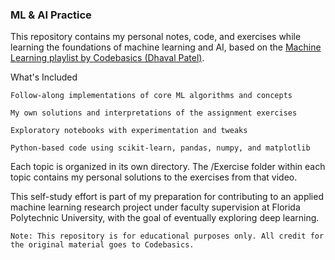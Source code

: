 ### ML & AI Practice

This repository contains my personal notes, code, and exercises while learning the foundations of machine learning and AI, based on the [Machine Learning playlist by Codebasics (Dhaval Patel)](https://www.youtube.com/playlist?list=PLeo1K3hjS3uvCeTYTeyfe0-rN5r8zn9rw).

What's Included

    Follow-along implementations of core ML algorithms and concepts

    My own solutions and interpretations of the assignment exercises

    Exploratory notebooks with experimentation and tweaks

    Python-based code using scikit-learn, pandas, numpy, and matplotlib

Each topic is organized in its own directory. The /Exercise folder within each topic contains my personal solutions to the exercises from that video.

This self-study effort is part of my preparation for contributing to an applied machine learning research project under faculty supervision at Florida Polytechnic University, with the goal of eventually exploring deep learning.

    Note: This repository is for educational purposes only. All credit for the original material goes to Codebasics.